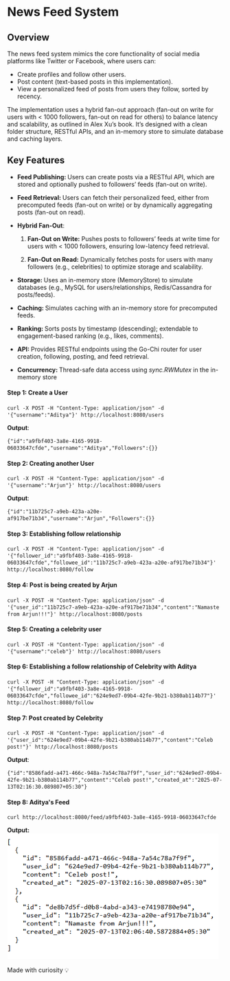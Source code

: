 # News Feed System

## Overview
The news feed system mimics the core functionality of social media platforms like Twitter or Facebook, where users can:

- Create profiles and follow other users.
- Post content (text-based posts in this implementation).
- View a personalized feed of posts from users they follow, sorted by recency.

The implementation uses a hybrid fan-out approach (fan-out on write for users with < 1000 followers, fan-out on read for others) to balance latency and scalability, as outlined in Alex Xu’s book. It’s designed with a clean folder structure, RESTful APIs, and an in-memory store to simulate database and caching layers.

## Key Features

- <b>Feed Publishing: </b>Users can create posts via a RESTful API, which are stored and optionally pushed to followers’ feeds (fan-out on write).

- <b>Feed Retrieval: </b>Users can fetch their personalized feed, either from precomputed feeds (fan-out on write) or by dynamically aggregating posts (fan-out on read).

- <b>Hybrid Fan-Out</b>:
    1. <b>Fan-Out on Write:</b> Pushes posts to followers’ feeds at write time for users with < 1000 followers, ensuring low-latency feed retrieval.

    2. <b>Fan-Out on Read:</b> Dynamically fetches posts for users with many followers (e.g., celebrities) to optimize storage and scalability.

- <b>Storage: </b>Uses an in-memory store (MemoryStore) to simulate databases (e.g., MySQL for users/relationships, Redis/Cassandra for posts/feeds).


- <b>Caching: </b>Simulates caching with an in-memory store for precomputed feeds.

- <b>Ranking: </b>Sorts posts by timestamp (descending); extendable to engagement-based ranking (e.g., likes, comments).

- <b>API: </b>Provides RESTful endpoints using the Go-Chi router for user creation, following, posting, and feed retrieval.

- <b>Concurrency: </b>Thread-safe data access using <i>sync.RWMutex</i> in the in-memory store



#### Step 1: Create a User
````````````````````````
curl -X POST -H "Content-Type: application/json" -d '{"username":"Aditya"}' http://localhost:8080/users
````````````````````````

<b>Output</b>:
````````````````````````
{"id":"a9fbf403-3a8e-4165-9918-06033647cfde","username":"Aditya","Followers":{}}
````````````````````````

#### Step 2: Creating another User
````````````````````````
curl -X POST -H "Content-Type: application/json" -d '{"username":"Arjun"}' http://localhost:8080/users
````````````````````````

<b>Output</b>:
````````````````````````
{"id":"11b725c7-a9eb-423a-a20e-af917be71b34","username":"Arjun","Followers":{}}
````````````````````````

#### Step 3: Establishing follow relationship
````````````````````````
curl -X POST -H "Content-Type: application/json" -d '{"follower_id":"a9fbf403-3a8e-4165-9918-06033647cfde","followee_id":"11b725c7-a9eb-423a-a20e-af917be71b34"}' http://localhost:8080/follow    
````````````````````````

#### Step 4: Post is being created by Arjun
````````````````````````
curl -X POST -H "Content-Type: application/json" -d '{"user_id":"11b725c7-a9eb-423a-a20e-af917be71b34","content":"Namaste from Arjun!!!"}' http://localhost:8080/posts
````````````````````````

#### Step 5: Creating a celebrity user
````````````````````````
curl -X POST -H "Content-Type: application/json" -d '{"username":"celeb"}' http://localhost:8080/users
````````````````````````

#### Step 6: Establishing a follow relationship of Celebrity with Aditya
````````````````````````
curl -X POST -H "Content-Type: application/json" -d '{"follower_id":"a9fbf403-3a8e-4165-9918-06033647cfde","followee_id":"624e9ed7-09b4-42fe-9b21-b380ab114b77"}' http://localhost:8080/follow
````````````````````````

#### Step 7: Post created by Celebrity
````````````````````````
curl -X POST -H "Content-Type: application/json" -d '{"user_id":"624e9ed7-09b4-42fe-9b21-b380ab114b77","content":"Celeb post!"}' http://localhost:8080/posts
````````````````````````
<b>Output</b>:
````````````````````````
{"id":"8586fadd-a471-466c-948a-7a54c78a7f9f","user_id":"624e9ed7-09b4-42fe-9b21-b380ab114b77","content":"Celeb post!","created_at":"2025-07-13T02:16:30.089807+05:30"}
````````````````````````

#### Step 8: Aditya's Feed
````````````````````````
curl http://localhost:8080/feed/a9fbf403-3a8e-4165-9918-06033647cfde
````````````````````````
<b>Output: </b>
<img src="./assets/aditya-feed.png" />


Made with curiosity 💡